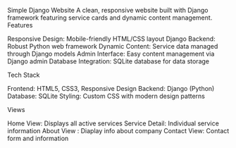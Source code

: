 Simple Django Website
A clean, responsive website built with Django framework featuring service cards and dynamic content management.
Features

Responsive Design: Mobile-friendly HTML/CSS layout
Django Backend: Robust Python web framework
Dynamic Content: Service data managed through Django models
Admin Interface: Easy content management via Django admin
Database Integration: SQLite database for data storage

Tech Stack

Frontend: HTML5, CSS3, Responsive Design
Backend: Django (Python)
Database: SQLite
Styling: Custom CSS with modern design patterns


Views

Home View: Displays all active services 
Service Detail: Individual service information
About View : Diaplay info about company
Contact View: Contact form and information
